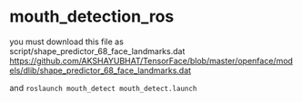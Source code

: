 # mouth_detection_ros

you must download this file as script/shape_predictor_68_face_landmarks.dat
https://github.com/AKSHAYUBHAT/TensorFace/blob/master/openface/models/dlib/shape_predictor_68_face_landmarks.dat

and 
```roslaunch mouth_detect mouth_detect.launch```

